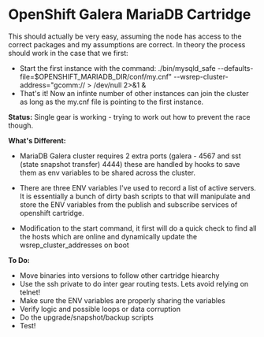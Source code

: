 # OpenShift Galera MariaDB Cartridge

This should actually be very easy, assuming the node has access to the correct packages and my assumptions are correct. In theory the process should work in the case that we first:

- Start the first instance with the command:
	./bin/mysqld_safe --defaults-file=$OPENSHIFT_MARIADB_DIR/conf/my.cnf" --wsrep-cluster-address="gcomm:// > /dev/null 2>&1 & 
- That's it! Now an infinte number of other instances can join the cluster as long as the my.cnf file is pointing to the first instance.

**Status:** Single gear is working - trying to work out how to prevent the race though.

**What's Different:**
- MariaDB Galera cluster requires 2 extra ports (galera - 4567 and sst (state snapshot transfer) 4444) these are handled by hooks to save them as env variables to be shared across the cluster.
- There are three ENV variables I've used to record a list of active servers. It is essentially a bunch of dirty bash scripts to that will manipulate and store the ENV variables from the publish and subscribe services of openshift cartridge.

- Modification to the start command, it first will do a quick check to find all the hosts which are online and dynamically update the wsrep_cluster_addresses on boot

**To Do:**
- Move binaries into versions to follow other cartridge hiearchy
- Use the ssh private to do inter gear routing tests. Lets avoid relying on telnet!
- Make sure the ENV variables are properly sharing the variables
- Verify logic and possible loops or data corruption
- Do the upgrade/snapshot/backup scripts
- Test!
